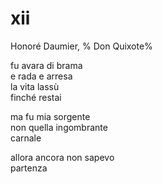 # xii

Honoré Daumier, %
Don Quixote%

fu avara di brama  
e rada e arresa  
la vita lassù  
finché restai

ma fu mia sorgente  
non quella ingombrante  
carnale

allora ancora non sapevo  
partenza
